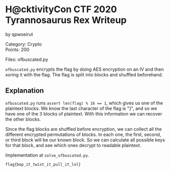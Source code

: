 # H@cktivityCon CTF 2020 Tyrannosaurus Rex Writeup
by qpwoeirut

Category: Crypto<br>
Points: 200<br>

Files: ofbuscated.py

`ofbuscated.py` encrypts the flag by doing AES encryption on an IV and then xoring it with the flag.
The flag is split into blocks and shuffled beforehand.

## Explanation
`ofbuscated.py` runs `assert len(flag) % 16 == 1`, which gives us one of the plaintext blocks.
We know the last character of the flag is "}", and so we have one of the 3 blocks of plaintext.
With this information we can recover the other blocks.

Since the flag blocks are shuffled before encryption, we can collect all the different encrypted permutations of blocks.
In each one, the first, second, or third block will be our known block.
So we can calculate all possible keys for that block, and see which ones decrypt to readable plaintext.

Implementation at `solve_ofbuscated.py`.

`flag{bop_it_twist_it_pull_it_lol}`